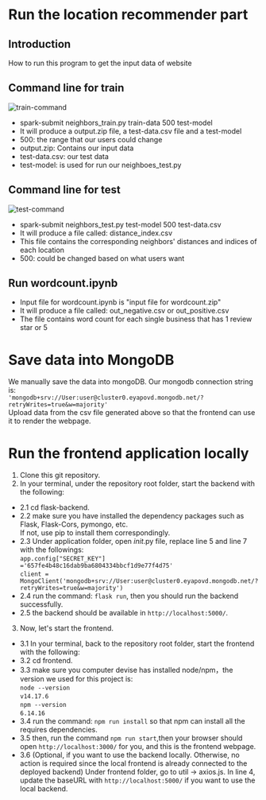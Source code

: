 # Run the location recommender part 
## Introduction
How to run this program to get the input data of website

## Command line for train
![train-command](https://github.com/ziyaocui/732-project/blob/d6fb29feeaba3ca2a277e087f20dfe881425a650/neighbors/img-folder/train-command.png)
- spark-submit neighbors_train.py train-data 500 test-model
- It will produce a output.zip file, a test-data.csv file and a test-model
- 500: the range that our users could change
- output.zip: Contains our input data
- test-data.csv: our test data
- test-model: is used for run our neighboes_test.py

## Command line for test
![test-command](https://github.com/ziyaocui/732-project/blob/6aea74f68ef1c68c77c9c9516ab573b3fef83843/neighbors/img-folder/test-command.png)
- spark-submit neighbors_test.py test-model 500 test-data.csv
- It will produce a file called: distance_index.csv
- This file contains the corresponding neighbors' distances and indices of each location
- 500: could be changed based on what users want

## Run wordcount.ipynb
- Input file for wordcount.ipynb is "input file for wordcount.zip"
- It will produce a file called: out_negative.csv or out_positive.csv
- The file contains word count for each single business that has 1 review star or 5

# Save data into MongoDB
We manually save the data into mongoDB. Our mongodb connection string is:\
```'mongodb+srv://User:user@cluster0.eyapovd.mongodb.net/?retryWrites=true&w=majority'``` \
Upload data from the csv file generated above so that the frontend can use it to render the webpage.

# Run the frontend application locally
1. Clone this git repository.
2. In your terminal, under the repository root folder, start the backend with the following:
- 2.1 cd flask-backend.
- 2.2 make sure you have installed the dependency packages such as Flask, Flask-Cors, pymongo, etc.\
If not, use pip to install them correspondingly.
- 2.3 Under application folder, open _init_.py file, replace line 5 and line 7 with the followings:\
```app.config["SECRET_KEY"] ='657fe4b48c16dab9ba6804334bbcf1d9e77f4d75'```\
```client = MongoClient('mongodb+srv://User:user@cluster0.eyapovd.mongodb.net/?retryWrites=true&w=majority')```
- 2.4 run the command: ```flask run```, then you should run the backend successfully.
- 2.5 the backend should be available in ```http://localhost:5000/```. 
3. Now, let's start the frontend. 
- 3.1 In your terminal, back to the repository root folder, start the frontend with the following:
- 3.2 cd frontend.
- 3.3 make sure you computer devise has installed node/npm，the version we used for this project is:\
```node --version```\
```v14.17.6```\
```npm --version```\
```6.14.16```
- 3.4 run the command: ```npm run install``` so that npm can install all the requires dependencies.
- 3.5 then, run the command ```npm run start```,then your browser should open ```http://localhost:3000/``` for you, and this is the frontend webpage.
- 3.6 (Optional, if you want to use the backend locally. Otherwise, no action is required since the local frontend is already connected to the deployed backend) Under frontend folder, go to util -> axios.js. In line 4, update the baseURL with ```http://localhost:5000/``` if you want to use the local backend.
